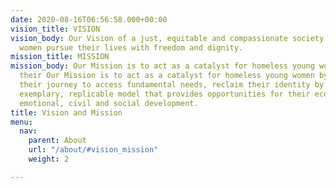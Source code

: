 ```yaml
---
date: 2020-08-16T06:56:58.000+00:00
vision_title: VISION
vision_body: Our Vision of a just, equitable and compassionate society where young
  women pursue their lives with freedom and dignity.
mission_title: MISSION
mission_body: Our Mission is to act as a catalyst for homeless young women by facilitating
  their Our Mission is to act as a catalyst for homeless young women by facilitating
  their journey to access fundamental needs, reclaim their identity by building an
  exemplary, replicable model that provides opportunities for their economic, psychological,
  emotional, civil and social development.
title: Vision and Mission
menu:
  nav:
    parent: About
    url: "/about/#vision_mission"
    weight: 2

---
```

